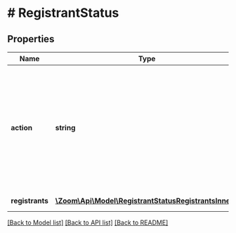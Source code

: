 # # RegistrantStatus

## Properties

Name | Type | Description | Notes
------------ | ------------- | ------------- | -------------
**action** | **string** | Registrant Status:&lt;br&gt;&#x60;approve&#x60; - Approve registrant.&lt;br&gt;&#x60;cancel&#x60; - Cancel previously approved registrant&#39;s registration.&lt;br&gt;&#x60;deny&#x60; - Deny registrant. |
**registrants** | [**\Zoom\Api\Model\RegistrantStatusRegistrantsInner[]**](RegistrantStatusRegistrantsInner.md) | List of registrants. | [optional]

[[Back to Model list]](../../README.md#models) [[Back to API list]](../../README.md#endpoints) [[Back to README]](../../README.md)
